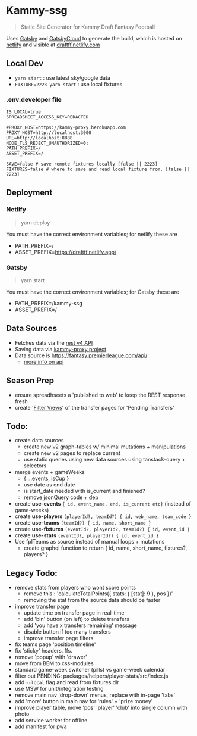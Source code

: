 # Kammy-ssg

 > Static Site Generator for Kammy Draft Fantasy Football

Uses [Gatsby](https://www.gatsbyjs.com/docs/) and [GatsbyCloud](https://www.gatsbyjs.com/dashboard) to generate the build, which is hosted on [netlify](https://app.netlify.com/teams/peter-mouland/sites) and visible at [draftff.netlify.com](http://draftff.netlify.com/)

## Local Dev

 - `yarn start` : use latest sky/google data
 - `FIXTURE=2223 yarn start` : use local fixtures

### .env.developer file

```shell
IS_LOCAL=true
SPREADSHEET_ACCESS_KEY=REDACTED

#PROXY_HOST=https://kammy-proxy.herokuapp.com
PROXY_HOST=http://localhost:3000
URL=http://localhost:8888
NODE_TLS_REJECT_UNAUTHORIZED=0;
PATH_PREFIX=/
ASSET_PREFIX=/

SAVE=false # save remote fixtures locally [false || 2223]
FIXTURES=false # where to save and read local fixture from. [false || 2223]

```

## Deployment

### Netlify

> yarn deploy

You must have the correct environment variables; for netlify these are
 - PATH_PREFIX=/
 - ASSET_PREFIX=https://draftff.netlify.app/


### Gatsby

> yarn start

You must have the correct environment variables; for Gatsby these are
 - PATH_PREFIX=/kammy-ssg
 - ASSET_PREFIX=/


## Data Sources

 - Fetches data via the [rest v4 API](https://developers.google.com/sheets/api)
 - Saving data via [kammy-proxy project](http://github.com/peter-mouland/kammy-proxy)
 - Data source is https://fantasy.premierleague.com/api/
   - [more info on api](https://medium.com/@frenzelts/fantasy-premier-league-api-endpoints-a-detailed-guide-acbd5598eb19)

## Season Prep
 - ensure spreadhseets a 'published to web' to keep the REST response fresh
 - create '[Filter Views](https://developers.google.com/sheets/api/guides/filters)' of the transfer pages for 'Pending Transfers'

## Todo:
 - create data sources
   - create new v2 graph-tables w/ minimal mutations + manipulations
   - create new v2 pages to replace current
   - use static queries using new data sources using tanstack-query + selectors
 - merge events + gameWeeks
   - { ...events, isCup }
   - use date as end date
   - is start_date needed with is_current and finished?
   - remove jsonQuery code + dep
 - create **use-events** `{ id, event_name, end, is_current etc}` (instead of game-weeks)
 - create **use-players** `(playerId?, teamId?) { id, web_name, team_code }`
 - create **use-teams**  `(teamId?) { id, name, short_name }`
 - create **use-fixtures** `(eventId?, playerId?, teamId?) { id, event_id }`
 - create **use-stats** `(eventId?, playerId?) { id, event_id }`
 - Use fplTeams as source instead of manual loops + mutations
   - create graphql function to return { id, name, short_name, fixtures?, players? }

## Legacy Todo:
 - remove stats from players who wont score points
     - remove this : 'calculateTotalPoints({ stats: { [stat]: 9 }, pos })'
     - removing the stat from the source data should be faster
 - improve transfer page
     - update time on transfer page in real-time
     - add 'bin' button (on left) to delete transfers
     - add 'you have x transfers remaining' message
     - disable button if too many transfers
     - improve transfer page filters
 - fix teams page 'position timeline'
 - fix 'sticky' headers. ffs.
 - remove 'popup' with 'drawer'
 - move from BEM to css-modules
 - standard game-week switcher (pills) vs game-week calendar
 - filter out PENDING: packages/helpers/player-stats/src/index.js
 - add `--local` flag and read from fixtures dir
 - use MSW for unit/integration testing
 - remove main nav 'drop-down' menus, replace with in-page 'tabs'
 - add 'more' button in main nav for 'rules' + 'prize money'
 - improve player table, move 'pos' 'player' 'club' into single column with photo
 - add service worker for offline
 - add manifest for pwa
